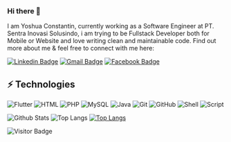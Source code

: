 ### Hi there 👋

I am Yoshua Constantin, currently working as a Software Engineer at PT. Sentra Inovasi Solusindo, i am trying to be Fullstack Developer both for Mobile or Website and love writing clean and maintainable code. Find out more about me & feel free to connect with me here:

[![Linkedin Badge](https://img.shields.io/badge/-yoshuaconstantin-blue?style=flat-square&logo=Linkedin&logoColor=white&link=https://www.linkedin.com/in/yoshuaconstantin/)](https://www.linkedin.com/in/yoshua-constantin-63a9b0190/)
[![Gmail Badge](https://img.shields.io/badge/-yoshuaconstantine.k@gmail.com-c14438?style=flat-square&logo=Gmail&logoColor=white&link=mailto:mdraanik12@gmail.com)](mailto:joshuaconstantine.k@gmail.com)
[![Facebook Badge](https://img.shields.io/badge/yoshuaconstantin-1877F2?style=flat-square&logo=facebook&logoColor=white&link=https://www.facebook.com/rashedul.alam.anik.2/)](https://www.facebook.com/joshuaconstantine.k/)


## ⚡ Technologies

![Flutter](https://img.shields.io/badge/Flutter-IOS%2FAndroid%20Dev-blue)
![HTML](https://img.shields.io/badge/HTML-Simple%20Web-red)
![PHP](https://img.shields.io/badge/PHP-Junior%20Web%20Dev-Green)
![MySQL](https://img.shields.io/badge/-MySQL-black?style=flat-square&logo=mysql)
![Java](https://img.shields.io/badge/Java-Native%20Android%20Dev-yellow)
![Git](https://img.shields.io/badge/-Git-black?style=flat-square&logo=git)
![GitHub](https://img.shields.io/badge/-GitHub-181717?style=flat-square&logo=github)
![Shell](https://img.shields.io/badge/Shell-Android%20Shell-black)
![Script](https://img.shields.io/badge/Script-Android%20Script-critical)


![Github Stats](https://github-readme-stats.vercel.app/api?username=yoshuaconstantin&count_private=true&show_icons=true&include_all_commits=true)
![Top Langs](https://github-readme-stats.vercel.app/api/top-langs/?username=yoshuaconstantin&hide=TeX&layout=compact)
[![Top Langs](https://github-readme-stats.vercel.app/api/top-langs/?username=yoshuaconstantin)](https://github.com/anuraghazra/github-readme-stats)


![Visitor Badge](https://visitor-badge.laobi.icu/badge?page_id=yoshuaconstanin.yoshuaconstantin)
